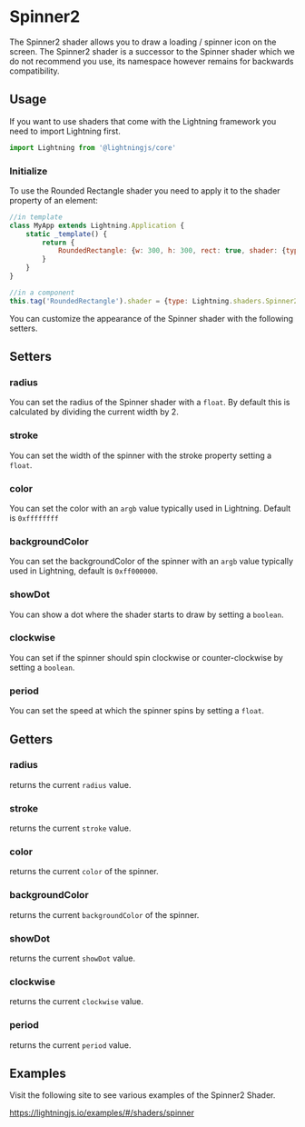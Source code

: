 # Spinner2

The Spinner2 shader allows you to draw a loading / spinner icon on the screen. The Spinner2 shader is a successor to the Spinner shader which we do not recommend you use, its namespace however remains for backwards compatibility.

## Usage

If you want to use shaders that come with the Lightning framework you need to import Lightning first.

```js
import Lightning from '@lightningjs/core'
```

### Initialize

To use the Rounded Rectangle shader you need to apply it to the shader property of an element:

```js
//in template
class MyApp extends Lightning.Application {
    static _template() {
        return {
            RoundedRectangle: {w: 300, h: 300, rect: true, shader: {type: Lightning.shaders.Spinner2, stroke: 20}}
        }
    }
}

//in a component
this.tag('RoundedRectangle').shader = {type: Lightning.shaders.Spinner2, stroke: 20}
```

You can customize the appearance of the Spinner shader with the following setters.

## Setters

### radius
You can set the radius of the Spinner shader with a `float`. By default this is calculated by dividing the current width by 2.

### stroke
You can set the width of the spinner with the stroke property setting a `float`.

### color
You can set the color with an `argb` value typically used in Lightning. Default is `0xffffffff`

### backgroundColor
You can set the backgroundColor of the spinner with an `argb` value typically used in Lightning, default is `0xff000000`.

### showDot
You can show a dot where the shader starts to draw by setting a `boolean`.

### clockwise
You can set if the spinner should spin clockwise or counter-clockwise by setting a `boolean`.

### period
You can set the speed at which the spinner spins by setting a `float`.

## Getters

### radius
returns the current `radius` value.

### stroke
returns the current `stroke` value.

### color
returns the current `color` of the spinner.

### backgroundColor
returns the current `backgroundColor` of the spinner.

### showDot
returns the current `showDot` value.

### clockwise
returns the current `clockwise` value.

### period
returns the current `period` value.

## Examples

Visit the following site to see various examples of the Spinner2 Shader.

<https://lightningjs.io/examples/#/shaders/spinner>
